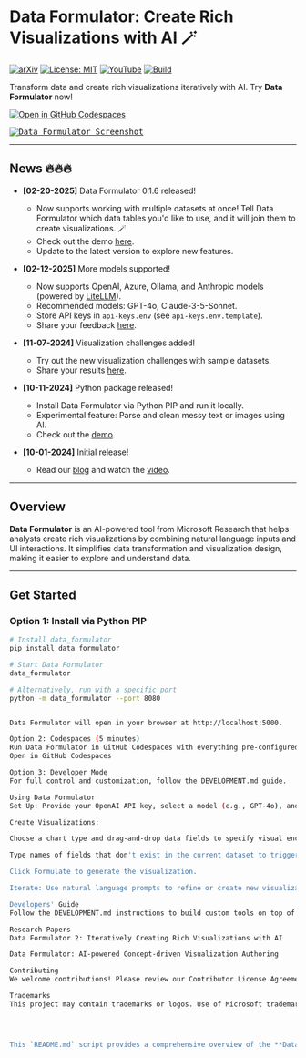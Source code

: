 # Data Formulator: Create Rich Visualizations with AI 🪄

[![arXiv](https://img.shields.io/badge/Paper-arXiv:2408.16119-b31b1b.svg)](https://arxiv.org/abs/2408.16119)
[![License: MIT](https://img.shields.io/badge/License-MIT-yellow.svg)](https://opensource.org/licenses/MIT)
[![YouTube](https://img.shields.io/badge/YouTube-white?logo=youtube&logoColor=%23FF0000)](https://youtu.be/3ndlwt0Wi3c)
[![Build](https://github.com/microsoft/data-formulator/actions/workflows/python-build.yml/badge.svg)](https://github.com/microsoft/data-formulator/actions/workflows/python-build.yml)

Transform data and create rich visualizations iteratively with AI. Try **Data Formulator** now!

[![Open in GitHub Codespaces](https://github.com/codespaces/badge.svg)](https://codespaces.new/microsoft/data-formulator?quickstart=1)

<kbd>
  <a target="_blank" rel="noopener noreferrer" href="https://codespaces.new/microsoft/data-formulator?quickstart=1" title="Open Data Formulator in GitHub Codespaces">
    <img src="public/data-formulator-screenshot.png" alt="Data Formulator Screenshot">
  </a>
</kbd>

---

## News 🔥🔥🔥

- **[02-20-2025]** Data Formulator 0.1.6 released!  
  - Now supports working with multiple datasets at once! Tell Data Formulator which data tables you'd like to use, and it will join them to create visualizations. 🪄  
  - Check out the demo [here](https://github.com/microsoft/data-formulator/releases/tag/0.1.6).  
  - Update to the latest version to explore new features.

- **[02-12-2025]** More models supported!  
  - Now supports OpenAI, Azure, Ollama, and Anthropic models (powered by [LiteLLM](https://github.com/BerriAI/litellm)).  
  - Recommended models: GPT-4o, Claude-3-5-Sonnet.  
  - Store API keys in `api-keys.env` (see `api-keys.env.template`).  
  - Share your feedback [here](https://github.com/microsoft/data-formulator/issues/49).

- **[11-07-2024]** Visualization challenges added!  
  - Try out the new visualization challenges with sample datasets.  
  - Share your results [here](https://github.com/microsoft/data-formulator/issues/53).

- **[10-11-2024]** Python package released!  
  - Install Data Formulator via Python PIP and run it locally.  
  - Experimental feature: Parse and clean messy text or images using AI.  
  - Check out the [demo](https://github.com/microsoft/data-formulator/pull/31#issuecomment-2403652717).

- **[10-01-2024]** Initial release!  
  - Read our [blog](https://www.microsoft.com/en-us/research/blog/data-formulator-exploring-how-ai-can-help-analysts-create-rich-data-visualizations/) and watch the [video](https://youtu.be/3ndlwt0Wi3c).

---

## Overview

**Data Formulator** is an AI-powered tool from Microsoft Research that helps analysts create rich visualizations by combining natural language inputs and UI interactions. It simplifies data transformation and visualization design, making it easier to explore and understand data.

---

## Get Started

### Option 1: Install via Python PIP

```bash
# Install data_formulator
pip install data_formulator

# Start Data Formulator
data_formulator

# Alternatively, run with a specific port
python -m data_formulator --port 8080


Data Formulator will open in your browser at http://localhost:5000.

Option 2: Codespaces (5 minutes)
Run Data Formulator in GitHub Codespaces with everything pre-configured.
Open in GitHub Codespaces

Option 3: Developer Mode
For full control and customization, follow the DEVELOPMENT.md guide.

Using Data Formulator
Set Up: Provide your OpenAI API key, select a model (e.g., GPT-4o), and choose a dataset.

Create Visualizations:

Choose a chart type and drag-and-drop data fields to specify visual encodings.

Type names of fields that don't exist in the current dataset to trigger AI-powered transformations.

Click Formulate to generate the visualization.

Iterate: Use natural language prompts to refine or create new visualizations.

Developers' Guide
Follow the DEVELOPMENT.md instructions to build custom tools on top of Data Formulator.

Research Papers
Data Formulator 2: Iteratively Creating Rich Visualizations with AI

Data Formulator: AI-powered Concept-driven Visualization Authoring

Contributing
We welcome contributions! Please review our Contributor License Agreement (CLA) and follow the Code of Conduct.

Trademarks
This project may contain trademarks or logos. Use of Microsoft trademarks must follow Microsoft's Trademark & Brand Guidelines. Third-party trademarks are subject to their respective policies.




This `README.md` script provides a comprehensive overview of the **Data Formulator** project, including installation instructions, usage guidelines, and contribution details. Let me know if you need further adjustments! 🚀
